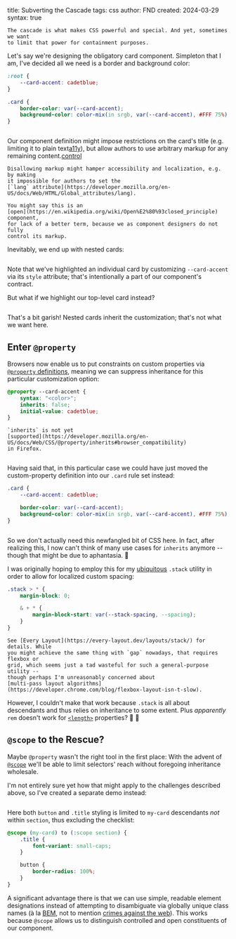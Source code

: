 title: Subverting the Cascade
tags: css
author: FND
created: 2024-03-29
syntax: true

```intro
The cascade is what makes CSS powerful and special. And yet, sometimes we want
to limit that power for containment purposes.
```

Let's say we're designing the obligatory card component. Simpleton that I am,
I've decided all we need is a border and background color:

```css
:root {
    --card-accent: cadetblue;
}

.card {
    border-color: var(--card-accent);
    background-color: color-mix(in srgb, var(--card-accent), #FFF 75%);
}
```

```embed uri=./demo1.html
```

Our component definition might impose restrictions on the card's title (e.g.
limiting it to plain text[a11y](footnote://)), but allow authors to use
arbitrary markup for any remaining content.[control](footnote://)

```footnote a11y
Disallowing markup might hamper accessibility and localization, e.g. by making
it impossible for authors to set the
[`lang` attribute](https://developer.mozilla.org/en-US/docs/Web/HTML/Global_attributes/lang).
```

```footnote control
You might say this is an
[open](https://en.wikipedia.org/wiki/Open%E2%80%93closed_principle) component,
for lack of a better term, because we as component designers do not fully
control its markup.
```

Inevitably, we end up with nested cards:

```embed uri=./demo2.html
```

Note that we've highlighted an individual card by customizing `--card-accent`
via its `style` attribute; that's intentionally a part of our component's
contract.

But what if we highlight our top-level card instead?

```embed uri=./demo3.html
```

That's a bit garish! Nested cards inherit the customization; that's not what we
want here.


Enter `@property`
-----------------

Browsers now enable us to put constraints on custom properties via
[`@property` definitions](https://developer.mozilla.org/en-US/docs/Web/CSS/@property),
meaning we can suppress inheritance for this particular customization option:

```css
@property --card-accent {
    syntax: "<color>";
    inherits: false;
    initial-value: cadetblue;
}
```

```infobox
`inherits` is not yet
[supported](https://developer.mozilla.org/en-US/docs/Web/CSS/@property/inherits#browser_compatibility)
in Firefox.
```

```embed uri=./demo4.html
```

Having said that, in this particular case we could have just moved the
custom-property definition into our `.card` rule set instead:

```css
.card {
    --card-accent: cadetblue;

    border-color: var(--card-accent);
    background-color: color-mix(in srgb, var(--card-accent), #FFF 75%);
}
```

```embed uri=./demo5.html
```

So we don't actually need this newfangled bit of CSS here. In fact, after
realizing this, I now can't think of many use cases for `inherits` anymore --
though that might be due to aphantasia. 🤷

I was originally hoping to employ this for my
[ubiquitous](page://snippets/html-boilerplate) `.stack` utility in order to
allow for localized custom spacing:

```css
.stack > * {
    margin-block: 0;

    & + * {
        margin-block-start: var(--stack-spacing, --spacing);
    }
}
```

```aside compact
See [Every Layout](https://every-layout.dev/layouts/stack/) for details. While
you might achieve the same thing with `gap` nowadays, that requires flexbox or
grid, which seems just a tad wasteful for such a general-purpose utility --
though perhaps I'm unreasonably concerned about
[multi-pass layout algorithms](https://developer.chrome.com/blog/flexbox-layout-isn-t-slow).
```

However, I couldn't make that work because `.stack` is all about descendants and
thus relies on inheritance to some extent. Plus _apparently_ `rem` doesn't work
for [`<length>`](https://developer.mozilla.org/en-US/docs/Web/CSS/length)
properties? 🧐 🤷


`@scope` to the Rescue?
-----------------------

Maybe `@property` wasn't the right tool in the first place: With the advent of
[`@scope`](https://developer.mozilla.org/en-US/docs/Web/CSS/@scope) we'll be
able to limit selectors' reach without foregoing inheritance wholesale.

I'm not entirely sure yet how that might apply to the challenges described
above, so I've created a separate demo instead:

```embed uri=./demo6.html
```

Here both `button` and `.title` styling is limited to `my-card` descendants
_not_ within `section`, thus excluding the checklist:

```css
@scope (my-card) to (:scope section) {
    .title {
        font-variant: small-caps;
    }

    button {
        border-radius: 100%;
    }
}
```

A significant advantage there is that we can use simple, readable element
designations instead of attempting to disambiguate via globally unique class
names (à la [BEM](https://css-tricks.com/bem-101/), not to mention
[crimes against the web](https://en.wikipedia.org/wiki/CSS-in-JS)). This works
because `@scope` allows us to distinguish controlled and open constituents of
our component.
